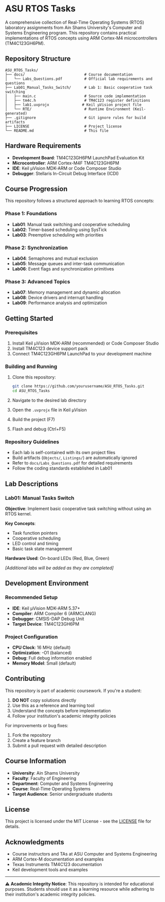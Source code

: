 # ASU RTOS Tasks

A comprehensive collection of Real-Time Operating Systems (RTOS) laboratory assignments from Ain Shams University's Computer and Systems Engineering program. This repository contains practical implementations of RTOS concepts using ARM Cortex-M4 microcontrollers (TM4C123GH6PM).

## Repository Structure

```
ASU_RTOS_Tasks/
├── docs/                           # Course documentation
│   └── Labs_Questions.pdf          # Official lab requirements and questions
├── Lab01_Manual_Tasks_Switch/      # Lab 1: Basic cooperative task switching
│   ├── main.c                      # Source code implementation
│   ├── tm4c.h                      # TM4C123 register definitions
│   ├── lab1.uvprojx               # Keil µVision project file
│   └── RTE/                        # Runtime Environment (Keil-generated)
├── .gitignore                      # Git ignore rules for build artifacts
├── LICENSE                         # Project license
└── README.md                       # This file
```

## Hardware Requirements

- **Development Board**: TM4C123GH6PM LaunchPad Evaluation Kit
- **Microcontroller**: ARM Cortex-M4F TM4C123GH6PM
- **IDE**: Keil µVision MDK-ARM or Code Composer Studio
- **Debugger**: Stellaris In-Circuit Debug Interface (ICDI)

## Course Progression

This repository follows a structured approach to learning RTOS concepts:

### Phase 1: Foundations
- **Lab01**: Manual task switching and cooperative scheduling
- **Lab02**: Timer-based scheduling using SysTick
- **Lab03**: Preemptive scheduling with priorities

### Phase 2: Synchronization
- **Lab04**: Semaphores and mutual exclusion
- **Lab05**: Message queues and inter-task communication
- **Lab06**: Event flags and synchronization primitives

### Phase 3: Advanced Topics
- **Lab07**: Memory management and dynamic allocation
- **Lab08**: Device drivers and interrupt handling
- **Lab09**: Performance analysis and optimization

## Getting Started

### Prerequisites
1. Install Keil µVision MDK-ARM (recommended) or Code Composer Studio
2. Install TM4C123 device support pack
3. Connect TM4C123GH6PM LaunchPad to your development machine

### Building and Running
1. Clone this repository:
   ```bash
   git clone https://github.com/yourusername/ASU_RTOS_Tasks.git
   cd ASU_RTOS_Tasks
   ```

2. Navigate to the desired lab directory
3. Open the `.uvprojx` file in Keil µVision
4. Build the project (F7)
5. Flash and debug (Ctrl+F5)

### Repository Guidelines
- Each lab is self-contained with its own project files
- Build artifacts (`Objects/`, `Listings/`) are automatically ignored
- Refer to `docs/Labs_Questions.pdf` for detailed requirements
- Follow the coding standards established in Lab01

## Lab Descriptions

### Lab01: Manual Tasks Switch
**Objective**: Implement basic cooperative task switching without using an RTOS kernel.

**Key Concepts**:
- Task function pointers
- Cooperative scheduling
- LED control and timing
- Basic task state management

**Hardware Used**: On-board LEDs (Red, Blue, Green)

*[Additional labs will be added as they are completed]*

## Development Environment

### Recommended Setup
- **IDE**: Keil µVision MDK-ARM 5.37+
- **Compiler**: ARM Compiler 6 (ARMCLANG)
- **Debugger**: CMSIS-DAP Debug Unit
- **Target Device**: TM4C123GH6PM

### Project Configuration
- **CPU Clock**: 16 MHz (default)
- **Optimization**: -O1 (balanced)
- **Debug**: Full debug information enabled
- **Memory Model**: Small (default)

## Contributing

This repository is part of academic coursework. If you're a student:

1. **DO NOT** copy solutions directly
2. Use this as a reference and learning tool
3. Understand the concepts before implementation
4. Follow your institution's academic integrity policies

For improvements or bug fixes:
1. Fork the repository
2. Create a feature branch
3. Submit a pull request with detailed description

## Course Information

- **University**: Ain Shams University
- **Faculty**: Faculty of Engineering
- **Department**: Computer and Systems Engineering
- **Course**: Real-Time Operating Systems
- **Target Audience**: Senior undergraduate students

## License

This project is licensed under the MIT License - see the [LICENSE](LICENSE) file for details.

## Acknowledgments

- Course instructors and TAs at ASU Computer and Systems Engineering
- ARM Cortex-M documentation and examples
- Texas Instruments TM4C123 documentation
- Keil development tools and examples

---

⚠️ **Academic Integrity Notice**: This repository is intended for educational purposes. Students should use it as a learning resource while adhering to their institution's academic integrity policies.